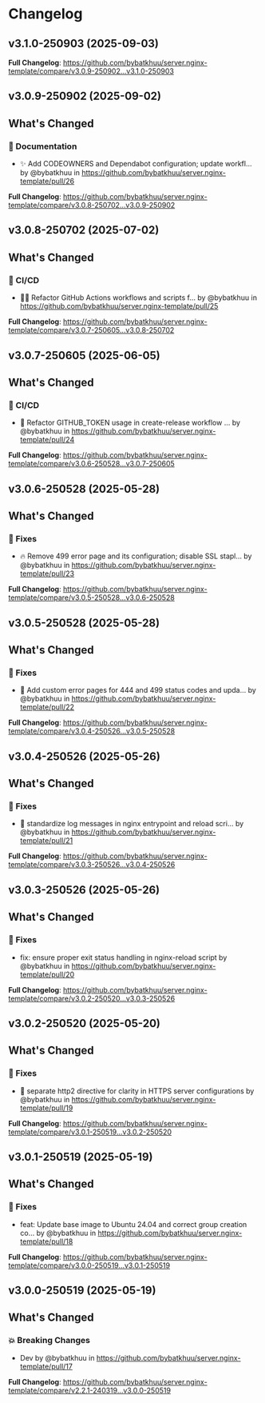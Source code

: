 # Changelog

## v3.1.0-250903 (2025-09-03)

<!-- Release notes generated using configuration in .github/release.yml at v3.1.0-250903 -->



**Full Changelog**: https://github.com/bybatkhuu/server.nginx-template/compare/v3.0.9-250902...v3.1.0-250903

## v3.0.9-250902 (2025-09-02)

<!-- Release notes generated using configuration in .github/release.yml at v3.0.9-250902 -->

## What's Changed
### 📝 Documentation
* :sparkles: Add CODEOWNERS and Dependabot configuration; update workfl… by @bybatkhuu in https://github.com/bybatkhuu/server.nginx-template/pull/26


**Full Changelog**: https://github.com/bybatkhuu/server.nginx-template/compare/v3.0.8-250702...v3.0.9-250902

## v3.0.8-250702 (2025-07-02)

<!-- Release notes generated using configuration in .github/release.yml at v3.0.8-250702 -->

## What's Changed
### 👷 CI/CD
* :hammer::green_heart: Refactor GitHub Actions workflows and scripts f… by @bybatkhuu in https://github.com/bybatkhuu/server.nginx-template/pull/25


**Full Changelog**: https://github.com/bybatkhuu/server.nginx-template/compare/v3.0.7-250605...v3.0.8-250702

## v3.0.7-250605 (2025-06-05)

<!-- Release notes generated using configuration in .github/release.yml at v3.0.7-250605 -->

## What's Changed
### 👷 CI/CD
* :green_heart: Refactor GITHUB_TOKEN usage in create-release workflow … by @bybatkhuu in https://github.com/bybatkhuu/server.nginx-template/pull/24


**Full Changelog**: https://github.com/bybatkhuu/server.nginx-template/compare/v3.0.6-250528...v3.0.7-250605

## v3.0.6-250528 (2025-05-28)

<!-- Release notes generated using configuration in .github/release.yml at v3.0.6-250528 -->

## What's Changed
### 🐛 Fixes
* :fire: Remove 499 error page and its configuration; disable SSL stapl… by @bybatkhuu in https://github.com/bybatkhuu/server.nginx-template/pull/23


**Full Changelog**: https://github.com/bybatkhuu/server.nginx-template/compare/v3.0.5-250528...v3.0.6-250528

## v3.0.5-250528 (2025-05-28)

<!-- Release notes generated using configuration in .github/release.yml at v3.0.5-250528 -->

## What's Changed
### 🐛 Fixes
* :wrench: Add custom error pages for 444 and 499 status codes and upda… by @bybatkhuu in https://github.com/bybatkhuu/server.nginx-template/pull/22


**Full Changelog**: https://github.com/bybatkhuu/server.nginx-template/compare/v3.0.4-250526...v3.0.5-250528

## v3.0.4-250526 (2025-05-26)

<!-- Release notes generated using configuration in .github/release.yml at v3.0.4-250526 -->

## What's Changed
### 🐛 Fixes
* :hammer: standardize log messages in nginx entrypoint and reload scri… by @bybatkhuu in https://github.com/bybatkhuu/server.nginx-template/pull/21


**Full Changelog**: https://github.com/bybatkhuu/server.nginx-template/compare/v3.0.3-250526...v3.0.4-250526

## v3.0.3-250526 (2025-05-26)

<!-- Release notes generated using configuration in .github/release.yml at v3.0.3-250526 -->

## What's Changed
### 🐛 Fixes
* fix: ensure proper exit status handling in nginx-reload script by @bybatkhuu in https://github.com/bybatkhuu/server.nginx-template/pull/20


**Full Changelog**: https://github.com/bybatkhuu/server.nginx-template/compare/v3.0.2-250520...v3.0.3-250526

## v3.0.2-250520 (2025-05-20)

<!-- Release notes generated using configuration in .github/release.yml at v3.0.2-250520 -->

## What's Changed
### 🐛 Fixes
* :bug: separate http2 directive for clarity in HTTPS server configurations by @bybatkhuu in https://github.com/bybatkhuu/server.nginx-template/pull/19


**Full Changelog**: https://github.com/bybatkhuu/server.nginx-template/compare/v3.0.1-250519...v3.0.2-250520

## v3.0.1-250519 (2025-05-19)

<!-- Release notes generated using configuration in .github/release.yml at v3.0.1-250519 -->

## What's Changed
### 🐛 Fixes
* feat: Update base image to Ubuntu 24.04 and correct group creation co… by @bybatkhuu in https://github.com/bybatkhuu/server.nginx-template/pull/18


**Full Changelog**: https://github.com/bybatkhuu/server.nginx-template/compare/v3.0.0-250519...v3.0.1-250519

## v3.0.0-250519 (2025-05-19)

<!-- Release notes generated using configuration in .github/release.yml at v3.0.0-250519 -->

## What's Changed
### 💥 Breaking Changes
* Dev by @bybatkhuu in https://github.com/bybatkhuu/server.nginx-template/pull/17


**Full Changelog**: https://github.com/bybatkhuu/server.nginx-template/compare/v2.2.1-240319...v3.0.0-250519
